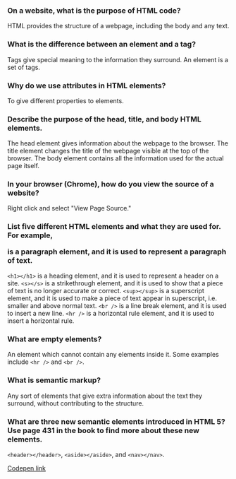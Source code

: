### On a website, what is the purpose of HTML code?
HTML provides the structure of a webpage, including the body and any text.

### What is the difference between an element and a tag?
Tags give special meaning to the information they surround. An element is a set of tags.

### Why do we use attributes in HTML elements?
To give different properties to elements.

### Describe the purpose of the head, title, and body HTML elements.
The head element gives information about the webpage to the browser. The title element changes the title of the webpage visible at the top of the browser. The body element contains all the information used for the actual page itself.

### In your browser (Chrome), how do you view the source of a website?
Right click and select "View Page Source."

### List five different HTML elements and what they are used for. For example, <p></p> is a paragraph element, and it is used to represent a paragraph of text.
`<h1></h1>` is a heading element, and it is used to represent a header on a site.
`<s></s>` is a strikethrough element, and it is used to show that a piece of text is no longer accurate or correct.
`<sup></sup>` is a superscript element, and it is used to make a piece of text appear in superscript, i.e. smaller and above normal text.
`<br />` is a line break element, and it is used to insert a new line.
`<hr />` is a horizontal rule element, and it is used to insert a horizontal rule.

### What are empty elements?
An element which cannot contain any elements inside it. Some examples include `<hr />` and `<br />`.

### What is semantic markup?
Any sort of elements that give extra information about the text they surround, without contributing to the structure.

### What are three new semantic elements introduced in HTML 5? Use page 431 in the book to find more about these new elements.
`<header></header>`, `<aside></aside>`, and `<nav></nav>`.


[Codepen link](https://codepen.io/rubyr/full/NWPygZp)
